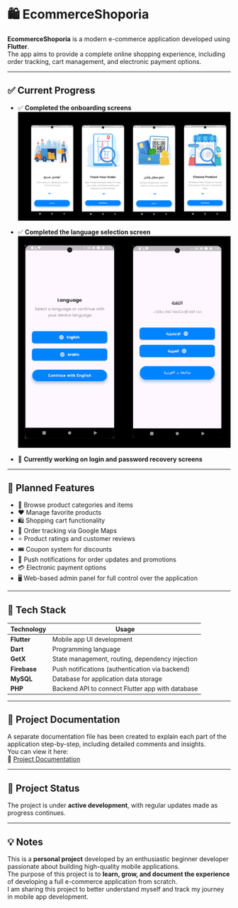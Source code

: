 # 🛍️ EcommerceShoporia

**EcommerceShoporia** is a modern e-commerce application developed using **Flutter**.  
The app aims to provide a complete online shopping experience, including order tracking, cart management, and electronic payment options.

---

## ✅ Current Progress

- ✅ **Completed the onboarding screens**  
  ![Onboarding](assets/screenshots/onboarding.png)

- ✅ **Completed the language selection screen**  
  ![Language Selection](assets/screenshots/language_selection.png)

- 🔧 **Currently working on login and password recovery screens**

---

## 🎯 Planned Features

- 🛒 Browse product categories and items  
- ❤️ Manage favorite products  
- 🛍️ Shopping cart functionality  
- 📍 Order tracking via Google Maps  
- ⭐ Product ratings and customer reviews  
- 🎟️ Coupon system for discounts  
- 🔔 Push notifications for order updates and promotions  
- 💳 Electronic payment options  
- 🖥️ Web-based admin panel for full control over the application  

---

## 🧰 Tech Stack

| Technology   | Usage                                              |
|--------------|----------------------------------------------------|
| **Flutter**  | Mobile app UI development                         |
| **Dart**     | Programming language                               |
| **GetX**     | State management, routing, dependency injection   |
| **Firebase** | Push notifications (authentication via backend)  |
| **MySQL**    | Database for application data storage             |
| **PHP**      | Backend API to connect Flutter app with database  |

---

## 📄 Project Documentation

A separate documentation file has been created to explain each part of the application step-by-step, including detailed comments and insights.  
You can view it here:  
📘 [Project Documentation](https://github.com/AmeeNexTech/flutter-ecommerce/blob/main/Project_Documentation.md)

---

## 🚧 Project Status

The project is under **active development**, with regular updates made as progress continues.

---

## 💡 Notes

This is a **personal project** developed by an enthusiastic beginner developer passionate about building high-quality mobile applications.  
The purpose of this project is to **learn, grow, and document the experience** of developing a full e-commerce application from scratch.  
I am sharing this project to better understand myself and track my journey in mobile app development.
